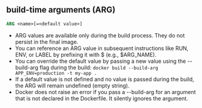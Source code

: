## build-time arguments (ARG)

```dockerfile
ARG <name>[=<default value>]
```

- ARG values are available only during the build process. They do not persist in the final image.
- You can reference an ARG value in subsequent instructions like RUN, ENV, or LABEL by prefixing it with $ (e.g., $ARG_NAME).
- You can override the default value by passing a new value using the --build-arg flag during the build: `docker build --build-arg APP_ENV=production -t my-app .`
- If a default value is not defined and no value is passed during the build, the ARG will remain undefined (empty string).
- Docker does not raise an error if you pass a --build-arg for an argument that is not declared in the Dockerfile. It silently ignores the argument.
